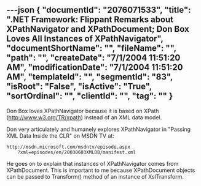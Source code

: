 ---json
{
  "documentId": "2076071533",
  "title": ".NET Framework: Flippant Remarks about XPathNavigator and XPathDocument; Don Box Loves All Instances of XPathNavigator",
  "documentShortName": "",
  "fileName": "",
  "path": "",
  "createDate": "7/1/2004 11:51:20 AM",
  "modificationDate": "7/1/2004 11:51:20 AM",
  "templateId": "",
  "segmentId": "83",
  "isRoot": "False",
  "isActive": "True",
  "sortOrdinal": "",
  "clientId": "",
  "tag": ""
}
---

Don Box loves XPathNavigator because it is based on XPath (http://www.w3.org/TR/xpath) instead of an XML data model.

Don very articulately and humanely explores XPathNavigator in &quot;Passing XML Data Inside the CLR&quot; on MSDN TV at:

    http://msdn.microsoft.com/msdntv/episode.aspx
        ?xml=episodes/en/20030603XMLDB/manifest.xml

He goes on to explain that instances of XPathNavigator comes from XPathDocument. This is important to me because XPathDocument objects can be passed to Transform() method of an instance of XslTransform.
